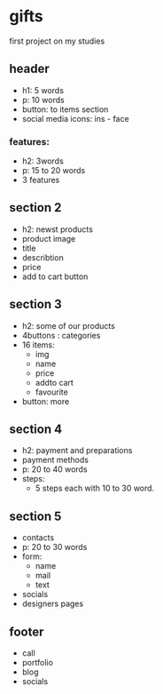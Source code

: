 # gifts
 first project on my studies
 ## header
 - h1: 5 words
 - p: 10 words
 - button: to items section
 - social media icons: ins - face
 ### features:
 - h2: 3words
 - p: 15 to 20 words 
 - 3 features

 ## section 2
- h2: newst products
- product image
- title
- describtion 
- price
- add to cart button

## section 3
- h2: some of our products
- 4buttons : categories
- 16 items:
    - img
    - name 
    - price
    - addto cart
    - favourite
- button: more

## section 4
- h2: payment and  preparations
- payment methods
- p: 20 to 40 words
- steps:
    - 5 steps each with 10 to 30 word.

## section 5
- contacts
- p: 20 to 30 words
- form: 
    - name 
    - mail 
    - text
- socials
- designers pages

## footer
- call
- portfolio
- blog
- socials
